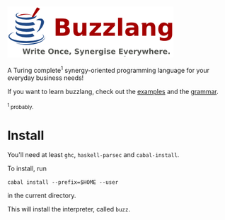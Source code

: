 ![Buzzlang Logo](https://github.com/tomjnixon/buzzlang/raw/master/doc/logo.png)

A Turing complete<sup>1</sup> synergy-oriented programming language for your everyday business needs!

If you want to learn buzzlang, check out the [examples](https://github.com/tomjnixon/buzzlang/tree/master/examples) and the [grammar](https://github.com/tomjnixon/buzzlang/blob/master/doc/lang.bnf).

<sub><sup>1</sup> probably.</sub>

Install
=======

You'll need at least `ghc`, `haskell-parsec` and `cabal-install`.

To install, run

	cabal install --prefix=$HOME --user

in the current directory.

This will install the interpreter, called `buzz`.

